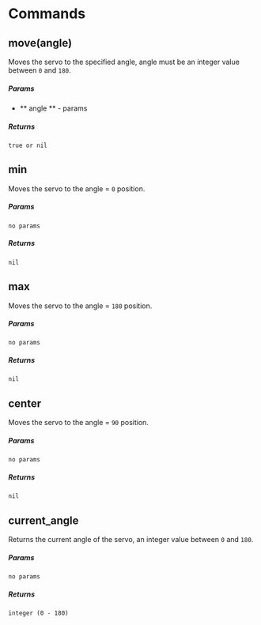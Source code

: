 # Commands

## move(angle)

Moves the servo to the specified angle, angle must be an integer value between `0` and `180`.

##### Params

- ** angle ** - params

##### Returns

`true or nil`

## min

Moves the servo to the angle = `0` position.

##### Params

`no params`

##### Returns

`nil`

## max

Moves the servo to the angle = `180` position.

##### Params

`no params`

##### Returns

`nil`

## center

Moves the servo to the angle = `90` position.

##### Params

`no params`

##### Returns

`nil`

## current_angle 

Returns the current angle of the servo, an integer value between `0` and `180`.

##### Params

`no params`

##### Returns

`integer (0 - 180)`
